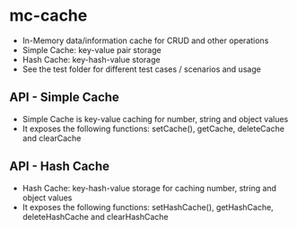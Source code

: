 # mc-cache

- In-Memory data/information cache for CRUD and other operations
- Simple Cache: key-value pair storage
- Hash Cache: key-hash-value storage
- See the test folder for different test cases / scenarios and usage

## API - Simple Cache

- Simple Cache is key-value caching for number, string and object values
- It exposes the following functions: setCache(), getCache, deleteCache and clearCache

## API - Hash Cache

- Hash Cache: key-hash-value storage for caching number, string and object values
- It exposes the following functions: setHashCache(), getHashCache, deleteHashCache and clearHashCache
